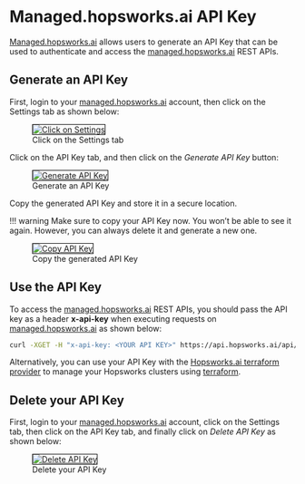 # Managed.hopsworks.ai API Key

[Managed.hopsworks.ai](https://managed.hopsworks.ai) allows users to generate an API Key that can be used to authenticate and access the [managed.hopsworks.ai](https://managed.hopsworks.ai) REST APIs.

## Generate an API Key

First, login to your [managed.hopsworks.ai](https://managed.hopsworks.ai) account, then click on the Settings tab as shown below:

<p align="center">
  <figure>
    <a  href="../../../assets/images/setup_installation/managed/common/api_key/api-key-1.png">
      <img style="border: 1px solid #000" src="../../../assets/images/setup_installation/managed/common/api_key/api-key-1.png" alt="Click on Settings">
    </a>
    <figcaption>Click on the Settings tab</figcaption>
  </figure>
</p>

Click on the API Key tab, and then click on the *Generate API Key* button:

<p align="center">
  <figure>
    <a  href="../../../assets/images/setup_installation/managed/common/api_key/api-key-2.png">
      <img style="border: 1px solid #000" src="../../../assets/images/setup_installation/managed/common/api_key/api-key-2.png" alt="Generate API Key">
    </a>
    <figcaption>Generate an API Key</figcaption>
  </figure>
</p>

Copy the generated API Key and store it in a secure location.

!!! warning
    Make sure to copy your API Key now. You won’t be able to see it again. However, you can always delete it and generate a new one.


<p align="center">
  <figure>
    <a  href="../../../assets/images/setup_installation/managed/common/api_key/api-key-3.png">
      <img style="border: 1px solid #000" src="../../../assets/images/setup_installation/managed/common/api_key/api-key-3.png" alt="Copy API Key">
    </a>
    <figcaption>Copy the generated API Key</figcaption>
  </figure>
</p>

## Use the API Key

To access the [managed.hopsworks.ai](https://managed.hopsworks.ai) REST APIs, you should pass the API key as a header **x-api-key** when executing requests on [managed.hopsworks.ai](https://managed.hopsworks.ai) as shown below:

```bash
curl -XGET -H "x-api-key: <YOUR API KEY>" https://api.hopsworks.ai/api/clusters
```

Alternatively, you can use your API Key with the [Hopsworks.ai terraform provider](https://registry.terraform.io/providers/logicalclocks/hopsworksai/latest) to manage your Hopsworks clusters using [terraform](https://www.terraform.io/).

## Delete your API Key

First, login to your [managed.hopsworks.ai](https://managed.hopsworks.ai) account, click on the Settings tab, then click on the API Key tab, and finally click on *Delete API Key* as shown below:

<p align="center">
  <figure>
    <a  href="../../../assets/images/setup_installation/managed/common/api_key/api-key-4.png">
      <img style="border: 1px solid #000" src="../../../assets/images/setup_installation/managed/common/api_key/api-key-4.png" alt="Delete API Key">
    </a>
    <figcaption>Delete your API Key</figcaption>
  </figure>
</p>
 

